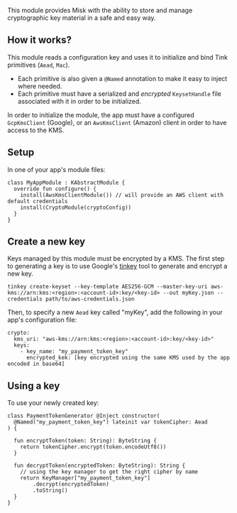 This module provides Misk with the ability to store and manage cryptographic key material in a
safe and easy way.

How it works?
-----
This module reads a configuration key and uses it to initialize and bind Tink primitives (`Aead`, `Mac`).
- Each primitive is also given a `@Named` annotation to make it easy to inject where needed.
- Each primitive must have a serialized and *encrypted* `KeysetHandle` 
file associated with it in order to be initialized.

In order to initialize the module, the app must have a configured `GcpKmsClient` (Google),
or an `AwsKmsClient` (Amazon) client in order to have access to the KMS.

Setup
-----
In one of your app's module files:
```$kotlin
class MyAppModule : KAbstractModule {
  override fun configure() {
    install(AwsKmsClientModule()) // will provide an AWS client with default credentials
    install(CryptoModule(cryptoConfig))
  }
}
```

Create a new key
-----
Keys managed by this module must be encrypted by a KMS.
The first step to generating a key is to use Google's 
[tinkey](https://github.com/google/tink/blob/master/docs/TINKEY.md) tool to generate and encrypt a new key.
```
tinkey create-keyset --key-template AES256-GCM --master-key-uri aws-kms://arn:kms:<region>:<account-id>:key/<key-id> --out myKey.json --credentials path/to/aws-credentials.json
```
Then, to specify a new `Aead` key called "myKey", add the following in your app's configuration file:
```$yaml
crypto:
  kms_uri: "aws-kms://arn:kms:<region>:<account-id>:key/<key-id>"
  keys:
    - key_name: "my_payment_token_key"
      encrypted_kek: [key encrypted using the same KMS used by the app encoded in base64] 
``` 
Using a key
-----
To use your newly created key:
```$kotlin
class PaymentTokenGenerator @Inject constructor(
  @Named("my_payment_token_key") lateinit var tokenCipher: Aead
) {
  
  fun encryptToken(token: String): ByteString {
    return tokenCipher.encrypt(token.encodeUtf8())
  }
  
  fun decryptToken(encryptedToken: ByteString): String {
    // using the key manager to get the right cipher by name
    return KeyManager["my_payment_token_key"]
        .decrypt(encryptedToken)
        .toString()
  }
}
```
